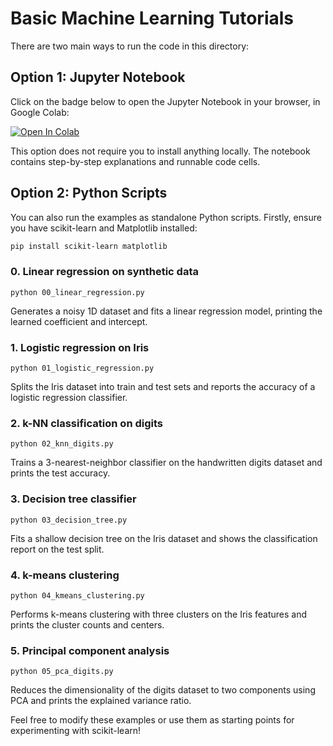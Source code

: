 # Basic Machine Learning Tutorials

There are two main ways to run the code in this directory:

## Option 1: Jupyter Notebook

Click on the badge below to open the Jupyter Notebook in your browser, in Google Colab:

[![Open In Colab](https://colab.research.google.com/assets/colab-badge.svg)](https://colab.research.google.com/github/Girish-Krishnan/ECE-SIPP-Python-ML/blob/main/1_Basic_ML_Tutorials/basic_ml_tutorials.ipynb)

This option does not require you to install anything locally. The notebook contains step-by-step explanations and runnable code cells.

## Option 2: Python Scripts

You can also run the examples as standalone Python scripts. Firstly, ensure you have scikit-learn and Matplotlib installed:

```bash
pip install scikit-learn matplotlib
```

### 0. Linear regression on synthetic data
`python 00_linear_regression.py`

Generates a noisy 1D dataset and fits a linear regression model, printing the learned coefficient and intercept.

### 1. Logistic regression on Iris
`python 01_logistic_regression.py`

Splits the Iris dataset into train and test sets and reports the accuracy of a logistic regression classifier.

### 2. k-NN classification on digits
`python 02_knn_digits.py`

Trains a 3-nearest-neighbor classifier on the handwritten digits dataset and prints the test accuracy.

### 3. Decision tree classifier
`python 03_decision_tree.py`

Fits a shallow decision tree on the Iris dataset and shows the classification report on the test split.

### 4. k-means clustering
`python 04_kmeans_clustering.py`

Performs k-means clustering with three clusters on the Iris features and prints the cluster counts and centers.

### 5. Principal component analysis
`python 05_pca_digits.py`

Reduces the dimensionality of the digits dataset to two components using PCA and prints the explained variance ratio.

Feel free to modify these examples or use them as starting points for experimenting with scikit-learn!
